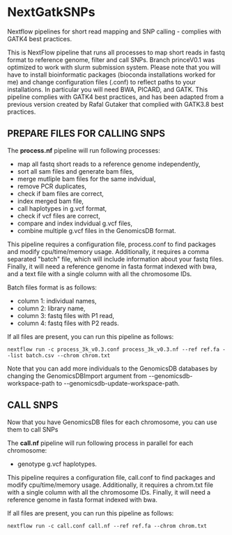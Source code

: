 # NextGatkSNPs
Nextflow pipelines for short read mapping and SNP calling - complies with GATK4 best practices. 

This is NextFlow pipeline that runs all processes to map short reads in fastq format to reference genome, 
filter and call SNPs. Branch princeV0.1 was optimized to work with slurm submission system. Please note 
that you will have to install bioinformatic packages (bioconda installations worked for me) and change 
configuration files (.conf) to reflect paths to your installations. In particular you will need BWA, 
PICARD,  and GATK. This pipeline complies with GATK4 best practices, and has been adapted from a previous
version created by Rafal Gutaker that complied with GATK3.8 best practices.

## PREPARE FILES FOR CALLING SNPS

The **process.nf** pipeline will run following processes:

  - map all fastq short reads to a reference genome independently,
  - sort all sam files and generate bam files,
  - merge mutliple bam files for the same indvidual,
  - remove PCR duplicates,
  - check if bam files are correct,
  - index merged bam file,
  - call haplotypes in g.vcf format,
  - check if vcf files are correct,
  - compare and index indvidual g.vcf files,
  - combine multiple g.vcf files in the GenomicsDB format.

This pipeline requires a configuration file, process.conf to find packages and modify cpu/time/memory usage. 
Additionally, it requires a comma separated "batch" file, which will include information about your fastq files. 
Finally, it will need a reference genome in fasta format indexed with bwa, and a text file with a single column
with all the chromosome IDs.

Batch files format is as follows: 

  - column 1: individual names,
  - column 2: library name,
  - column 3: fastq files with P1 read,
  - column 4: fastq files with P2 reads.
  

If all files are present, you can run this pipeline as follows:

```
nextflow run -c process_3k_v0.3.conf process_3k_v0.3.nf --ref ref.fa --list batch.csv --chrom chrom.txt
```

Note that you can add more individuals to the GenomicsDB databases by changing the GenomicsDBImport argument from --genomicsdb-workspace-path to --genomicsdb-update-workspace-path.

## CALL SNPS

Now that you have GenomicsDB files for each chromosome, you can use them to call SNPs

The **call.nf** pipeline will run following process in parallel for each chromosome:

  - genotype g.vcf haplotypes.
  
This pipeline requires a configuration file, call.conf to find packages and modify cpu/time/memory usage. Additionally, it requires a chrom.txt file with a single column with all the chromosome IDs. Finally, it will need a reference genome in fasta format indexed with bwa.


If all files are present, you can run this pipeline as follows:

```
nextflow run -c call.conf call.nf --ref ref.fa --chrom chrom.txt
```

